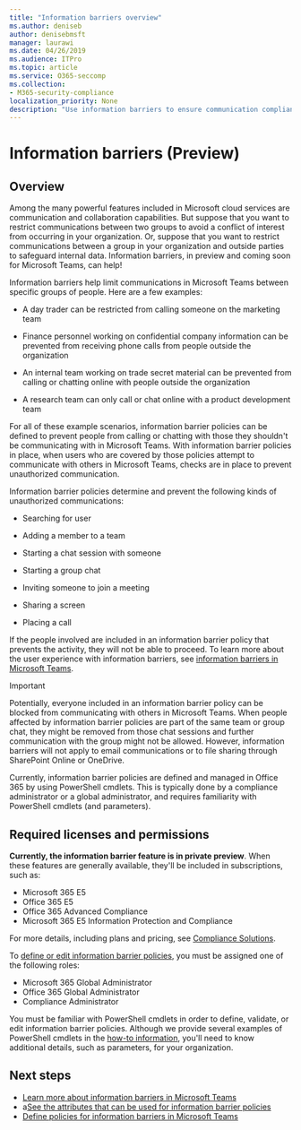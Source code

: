 ```yaml
---
title: "Information barriers overview"
ms.author: deniseb
author: denisebmsft
manager: laurawi
ms.date: 04/26/2019
ms.audience: ITPro
ms.topic: article
ms.service: O365-seccomp
ms.collection:
- M365-security-compliance
localization_priority: None
description: "Use information barriers to ensure communication compliance using Microsoft Teams within your organization."
---
```


# Information barriers (Preview)

## Overview

Among the many powerful features included in Microsoft cloud services are communication and collaboration capabilities. But suppose that you want to restrict communications between two groups to avoid a conflict of interest from occurring in your organization. Or, suppose that you want to restrict communications between a group in your organization and outside parties to safeguard internal data. Information barriers, in preview and coming soon for Microsoft Teams, can help! 

Information barriers help limit communications in Microsoft Teams between specific groups of people. Here are a few examples:

- A day trader can be restricted from calling someone on the marketing team

- Finance personnel working on confidential company information can be prevented from receiving phone calls from people outside the organization

- An internal team working on trade secret material can be prevented from calling or chatting online with people outside the organization

- A research team can only call or chat online with a product development team

For all of these example scenarios, information barrier policies can be defined to prevent people from calling or chatting with those they shouldn't be communicating with in Microsoft Teams. With information barrier policies in place, when users who are covered by those policies attempt to communicate with others in Microsoft Teams, checks are in place to prevent unauthorized communication. 

Information barrier policies determine and prevent the following kinds of unauthorized communications:

- Searching for user

- Adding a member to a team

- Starting a chat session with someone

- Starting a group chat 

- Inviting someone to join a meeting

- Sharing a screen 

- Placing a call

If the people involved are included in an information barrier policy that prevents the activity, they will not be able to proceed. To learn more about the user experience with information barriers, see [information barriers in Microsoft Teams](https://docs.microsoft.com/MicrosoftTeams/information-barriers-in-teams).

> [!IMPORTANT]
> Potentially, everyone included in an information barrier policy can be blocked from communicating with others in Microsoft Teams. When people affected by information barrier policies are part of the same team or group chat, they might be removed from those chat sessions and further communication with the group might not be allowed. However, information barriers will not apply to email communications or to file sharing through SharePoint Online or OneDrive. 

Currently, information barrier policies are defined and managed in Office 365 by using PowerShell cmdlets. This is typically done by a compliance administrator or a global administrator, and requires familiarity with PowerShell cmdlets (and parameters).

## Required licenses and permissions

**Currently, the information barrier feature is in private preview**. When these features are generally available, they'll be included in subscriptions, such as:

- Microsoft 365 E5
- Office 365 E5
- Office 365 Advanced Compliance
- Microsoft 365 E5 Information Protection and Compliance

For more details, including plans and pricing, see [Compliance Solutions](https://products.office.com/business/security-and-compliance/compliance-solutions).

To [define or edit information barrier policies](define-information-barriers-policies.md), you must be assigned one of the following roles:

- Microsoft 365 Global Administrator
- Office 365 Global Administrator
- Compliance Administrator

You must be familiar with PowerShell cmdlets in order to define, validate, or edit information barrier policies. Although we provide several examples of PowerShell cmdlets in the [how-to information](define-information-barriers-policies.md), you'll need to know additional details, such as parameters, for your organization.

## Next steps

- [Learn more about information barriers in Microsoft Teams](https://docs.microsoft.com/MicrosoftTeams/information-barriers-in-teams)
- a[See the attributes that can be used for information barrier policies](information-barriers-attributes.md)
- [Define policies for information barriers in Microsoft Teams](define-information-barriers-policies.md) 

